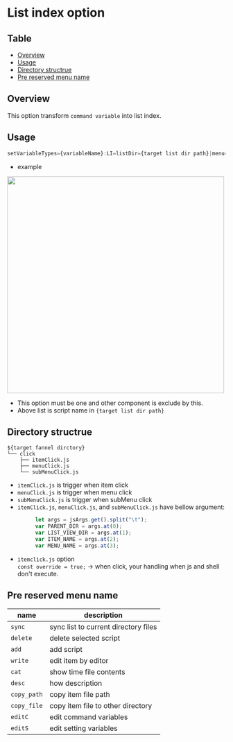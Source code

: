 
# List index option


Table
-----------------
* [Overview](#overview)
* [Usage](#usage)
* [Directory structrue](#directory-structrue)
* [Pre reserved menu name](#pre-reserved-menu-name)


## Overview

This option transform `command variable` into list index.


## Usage  

```js.js
setVariableTypes={variableName}:LI=listDir={target list dir path}|menu={menuName1}(&subMenuName1&subMenuName2..}!{menuName2}(&subMenuName21&subMenuName22..}(|prefix={grep prefix})(|suffix={grep suffix})
```

- example
  
<img src="https://github.com/puutaro/CommandClick/assets/55217593/7a73a987-a71a-461a-8f54-12eea684b162" width="500">  

- This option must be one and other component is exclude by this.  
- Above list is script name in `{target list dir path}`  


## Directory structrue  

```
${target fannel dirctory}
└── click
    ├── itemClick.js
    ├── menuClick.js
    └── subMenuClick.js
```

- `itemClick.js` is trigger when item click  
- `menuClick.js` is trigger when menu click  
- `subMenuClick.js` is trigger when subMenu click  
- `itemClick.js`, `menuClick.js`, and `subMenuClick.js` have bellow argument:
   
```js.js 
	     let args = jsArgs.get().split("\t");   
	     var PARENT_DIR = args.at(0);  
	     var LIST_VIEW_DIR = args.at(1);  
	     var ITEM_NAME = args.at(2);  
	     var MENU_NAME = args.at(3);
```

- `itemclick.js` option  
`const override = true;` -> when click, your handling when js and shell don't execute.  


## Pre reserved menu name  

| name| description  |
| --------- | --------- |
| `sync` | sync list to current directory files |
| `delete` | delete selected script |
| `add` | add script |
| `write` | edit item by editor  |
| `cat` | show time file contents  |
| `desc` | how description |
| `copy_path` | copy item file path |
| `copy_file` | copy item file to other directory |
| `editC` | edit command variables |
| `editS` | edit setting variables |

